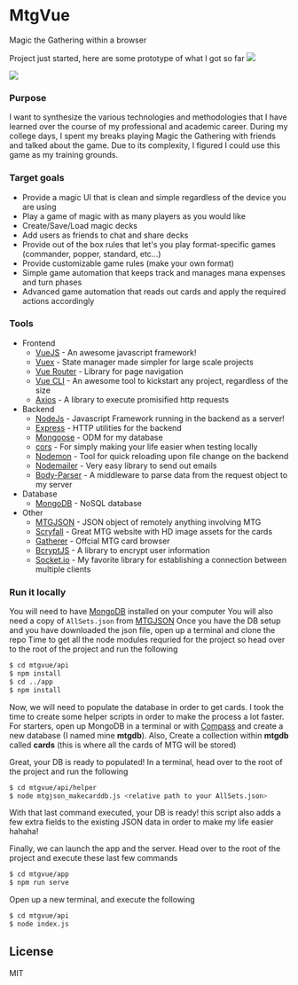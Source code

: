 # MtgVue
Magic the Gathering within a browser

Project just started, here are some prototype of what I got so far
![](hovering.gif)

![](dragging.gif)

### Purpose
I want to synthesize the various technologies and methodologies that I have learned over the course of my professional and academic career. During my college days, I spent my breaks playing Magic the Gathering with friends and talked about the game. Due to its complexity, I figured I could use this game as my training grounds.

### Target goals
- Provide a magic UI that is clean and simple regardless of the device you are using
- Play a game of magic with as many players as you would like
- Create/Save/Load magic decks
- Add users as friends to chat and share decks
- Provide out of the box rules that let's you play format-specific games (commander, popper, standard, etc...) 
- Provide customizable game rules (make your own format)
- Simple game automation that keeps track and manages mana expenses and turn phases
- Advanced game automation that reads out cards and apply the required actions accordingly

### Tools
- Frontend
  - [VueJS](https://vuejs.org/) - An awesome javascript framework!
  - [Vuex](https://vuex.vuejs.org/) - State manager made simpler for large scale projects
  - [Vue Router](https://router.vuejs.org/) - Library for page navigation
  - [Vue CLI](https://cli.vuejs.org/) - An awesome tool to kickstart any project, regardless of the size
  - [Axios](https://github.com/axios/axios) - A library to execute promisified http requests
- Backend
  - [NodeJs](https://nodejs.org/en/) - Javascript Framework running in the backend as a server!
  - [Express](https://expressjs.com/) - HTTP utilities for the backend
  - [Mongoose](https://mongoosejs.com/) - ODM for my database
  - [cors](https://github.com/expressjs/cors#readme) - For simply making your life easier when testing locally
  - [Nodemon](https://nodemon.io/) - Tool for quick reloading upon file change on the backend
  - [Nodemailer](https://nodemailer.com/about/) - Very easy library to send out emails
  - [Body-Parser](https://www.npmjs.com/package/body-parser) - A middleware to parse data from the request object to my server
- Database
  - [MongoDB](https://www.mongodb.com/) - NoSQL database
- Other
  - [MTGJSON](https://mtgjson.com/) - JSON object of remotely anything involving MTG
  - [Scryfall](https://scryfall.com/) - Great MTG website with HD image assets for the cards
  - [Gatherer](http://gatherer.wizards.com/Pages/Default.aspx) - Offcial MTG card browser
  - [BcryptJS](https://www.npmjs.com/package/bcryptjs) - A library to encrypt user information
  - [Socket.io](https://socket.io/) - My favorite library for establishing a connection between multiple clients

### Run it locally
You will need to have [MongoDB](https://www.mongodb.com/) installed on your computer
You will also need a copy of `AllSets.json` from [MTGJSON](https://mtgjson.com/downloads/compiled/)
Once you have the DB setup and you have downloaded the json file, open up a terminal and clone the repo
Time to get all the node modules requried for the project so head over to the root of the project and run the following
```sh
$ cd mtgvue/api
$ npm install
$ cd ../app
$ npm install
```

Now, we will need to populate the database in order to get cards.
I took the time to create some helper scripts in order to make the process a lot faster.
For starters, open up MongoDB in a terminal or with [Compass](https://www.mongodb.com/products/compass) and create a new database (I named mine **mtgdb**).
Also, Create a collection within **mtgdb** called **cards** (this is where all the cards of MTG will be stored)

Great, your DB is ready to populated! In a terminal, head over to the root of the project and run the following
```sh
$ cd mtgvue/api/helper
$ node mtgjson_makecarddb.js <relative path to your AllSets.json>
```
With that last command executed, your DB is ready! this script also adds a few extra fields to the existing JSON data in order to make my life easier hahaha!

Finally, we can launch the app and the server. Head over to the root of the project and execute these last few commands
```sh
$ cd mtgvue/app
$ npm run serve
```
Open up a new terminal, and execute the following
```sh
$ cd mtgvue/api
$ node index.js
```

License
----

MIT
